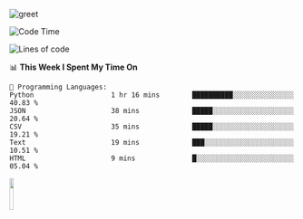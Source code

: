 ![greet](https://user-images.githubusercontent.com/44234583/146624354-9d461392-3676-4e7a-b12f-debc7319f53b.gif) 


<!--START_SECTION:waka-->
![Code Time](http://img.shields.io/badge/Code%20Time-412%20hrs%209%20mins-blue)

![Lines of code](https://img.shields.io/badge/From%20Hello%20World%20I%27ve%20Written-3.8%20million%20lines%20of%20code-blue)

📊 **This Week I Spent My Time On** 

```text
💬 Programming Languages: 
Python                   1 hr 16 mins        ██████████░░░░░░░░░░░░░░░   40.83 % 
JSON                     38 mins             █████░░░░░░░░░░░░░░░░░░░░   20.64 % 
CSV                      35 mins             █████░░░░░░░░░░░░░░░░░░░░   19.21 % 
Text                     19 mins             ███░░░░░░░░░░░░░░░░░░░░░░   10.51 % 
HTML                     9 mins              █░░░░░░░░░░░░░░░░░░░░░░░░   05.04 % 
```


<!--END_SECTION:waka-->
<img src="https://user-images.githubusercontent.com/44234583/191059235-95ebfce1-7fc7-4eee-baff-214d902e7c18.gif" width="12%"/>
